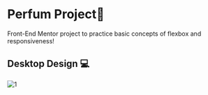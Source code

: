 # Perfum Project💅 
Front-End Mentor project to practice basic concepts of flexbox and responsiveness! 

## Desktop Design 💻 
![1](https://user-images.githubusercontent.com/100320068/228842812-cbb20906-5b27-4935-b408-ec2988d4025d.png) 


